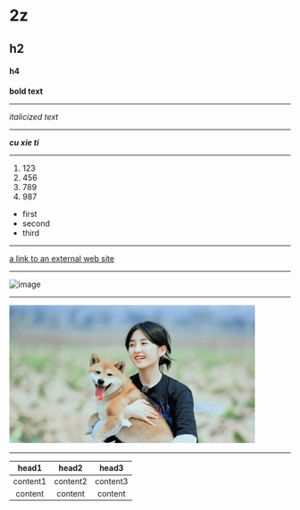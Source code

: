 # 2z
## h2
#### h4
**bold text**
****
*italicized text*
****
***cu xie ti***
****
1. 123
2. 456
3. 789
4. 987
- first
- second
- third
****
[a link to an external web site](www.baidu.com)
****
![image](https://gss0.baidu.com/-vo3dSag_xI4khGko9WTAnF6hhy/zhidao/pic/item/63d0f703918fa0ec0d994ef72d9759ee3c6ddbe9.jpg)
****
![image](./2.jpg)
****
| head1 | head2 | head3
| :-----:|:-----:|:-----:|
| content1 | content2 | content3 |
| content | content | content |
